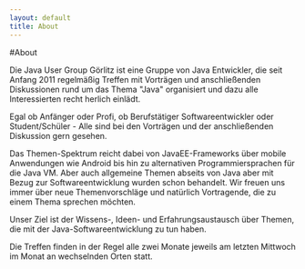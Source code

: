 ```yaml
---
layout: default
title: About
---
```


#About

Die Java User Group Görlitz ist eine Gruppe von Java Entwickler, die seit Anfang 2011 regelmäßig Treffen mit Vorträgen und anschließenden Diskussionen rund um das Thema "Java" organisiert und dazu alle Interessierten recht herlich einlädt.

Egal ob Anfänger oder Profi, ob Berufstätiger Softwareentwickler oder Student/Schüler - Alle sind bei den Vorträgen und der anschließenden Diskussion gern gesehen.

Das Themen-Spektrum reicht dabei von JavaEE-Frameworks über mobile Anwendungen
wie Android bis hin zu alternativen Programmiersprachen für die Java VM. Aber auch allgemeine Themen abseits von Java aber mit Bezug zur Softwareentwicklung wurden schon behandelt. Wir freuen uns immer über neue Themenvorschläge und natürlich Vortragende, die zu einem Thema sprechen möchten.

Unser Ziel ist der Wissens-, Ideen- und Erfahrungsaustausch über Themen, die mit der Java-Softwareentwicklung zu tun haben.

Die Treffen finden in der Regel alle zwei Monate jeweils am letzten Mittwoch im Monat an wechselnden Orten statt.
